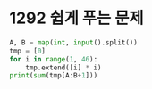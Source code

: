 # 1292 쉽게 푸는 문제



```python
A, B = map(int, input().split())
tmp = [0]
for i in range(1, 46):
    tmp.extend([i] * i)
print(sum(tmp[A:B+1]))
```

